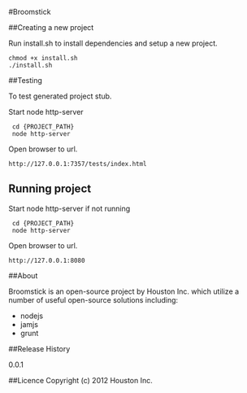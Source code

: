 #Broomstick

##Creating a new project

Run install.sh to install dependencies and setup a new project.

    chmod +x install.sh 
    ./install.sh

##Testing

To test generated project stub.

Start node http-server

     cd {PROJECT_PATH}
     node http-server

Open browser to url.

    http://127.0.0.1:7357/tests/index.html

## Running project

Start node http-server if not running

     cd {PROJECT_PATH}
     node http-server

Open browser to url.

    http://127.0.0.1:8080

##About

Broomstick is an open-source project by Houston Inc. which utilize a number of useful open-source solutions including:

+ nodejs
+ jamjs
+ grunt

##Release History

0.0.1

##Licence
Copyright (c) 2012 Houston Inc.

